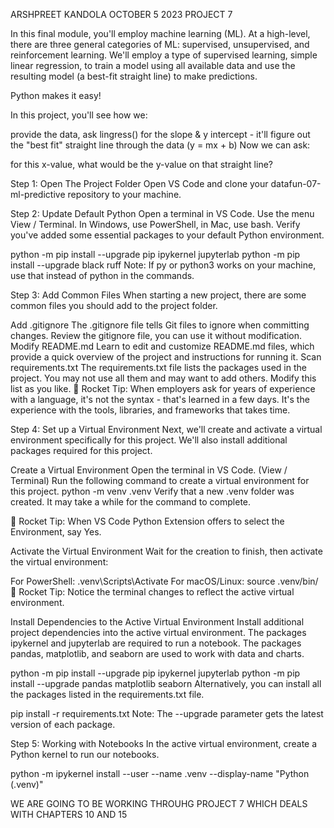 ARSHPREET KANDOLA
OCTOBER 5 2023
PROJECT 7 

In this final module, you'll employ machine learning (ML). At a high-level, there are three general categories of ML: supervised, unsupervised, and reinforcement learning. We'll employ a type of supervised learning, simple linear regression, to train a model using all available data and use the resulting model (a best-fit straight line) to make predictions.

Python makes it easy! 

In this project, you'll see how we:

provide the data,
ask lingress() for the slope & y intercept - it'll figure out the "best fit" straight line through the data (y = mx + b)
Now we can ask:

for this x-value, what would be the y-value on that straight line? 

Step 1: Open The Project Folder
Open VS Code and clone your datafun-07-ml-predictive repository to your machine.

Step 2: Update Default Python
Open a terminal in VS Code. Use the menu View / Terminal. In Windows, use PowerShell, in Mac, use bash. Verify you've added some essential packages to your default Python environment.

python -m pip install --upgrade pip ipykernel jupyterlab
python -m pip install --upgrade black ruff
Note: If py or python3 works on your machine, use that instead of python in the commands.

Step 3: Add Common Files
When starting a new project, there are some common files you should add to the project folder.

Add .gitignore
The .gitignore file tells Git files to ignore when committing changes.
Review the gitignore file, you can use it without modification.
Modify README.md
Learn to edit and customize README.md files, which provide a quick overview of the project and instructions for running it.
Scan requirements.txt
The requirements.txt file lists the packages used in the project.
You may not use all them and may want to add others. Modify this list as you like.
🚀 Rocket Tip: When employers ask for years of experience with a language, it's not the syntax - that's learned in a few days. It's the experience with the tools, libraries, and frameworks that takes time.

Step 4: Set up a Virtual Environment
Next, we'll create and activate a virtual environment specifically for this project. We'll also install additional packages required for this project.

Create a Virtual Environment
Open the terminal in VS Code. (View / Terminal)
Run the following command to create a virtual environment for this project.
python -m venv .venv
Verify that a new .venv folder was created. It may take a while for the command to complete.

🚀 Rocket Tip: When VS Code Python Extension offers to select the Environment, say Yes.

Activate the Virtual Environment
Wait for the creation to finish, then activate the virtual environment:

For PowerShell: .venv\Scripts\Activate
For macOS/Linux: source .venv/bin/
🚀 Rocket Tip: Notice the terminal changes to reflect the active virtual environment.

Install Dependencies to the Active Virtual Environment
Install additional project dependencies into the active virtual environment. The packages ipykernel and jupyterlab are required to run a notebook. The packages pandas, matplotlib, and seaborn are used to work with data and charts.

python -m pip install --upgrade pip ipykernel jupyterlab
python -m pip install --upgrade pandas matplotlib seaborn
Alternatively, you can install all the packages listed in the requirements.txt file.

pip install -r requirements.txt
Note: The --upgrade parameter gets the latest version of each package.

Step 5: Working with Notebooks
In the active virtual environment, create a Python kernel to run our notebooks.

python -m ipykernel install --user --name .venv --display-name "Python (.venv)"

WE ARE GOING TO BE WORKING THROUHG PROJECT 7 WHICH DEALS WITH CHAPTERS 10 AND 15